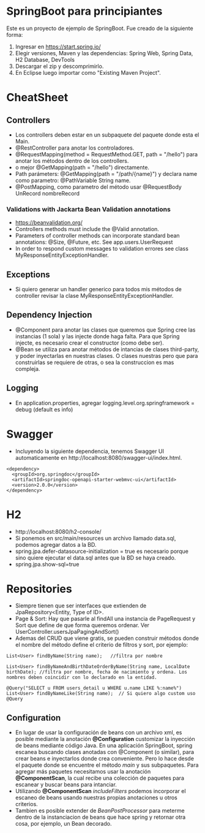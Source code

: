 # SpringBoot para principiantes

Este es un proyecto de ejemplo de SpringBoot. Fue creado de la siguiente forma:

1. Ingresar en https://start.spring.io/
2. Elegir versiones, Maven y las dependencias: Spring Web, Spring Data, H2 Database, DevTools
3. Descargar el zip y descomprimirlo.
4. En Eclipse luego importar como "Existing Maven Project".

# CheatSheet

## Controllers

- Los controllers deben estar en un subpaquete del paquete donde esta el Main.
- @RestController para anotar los controladores.
- @RequestMapping(method = RequestMethod.GET,  path = "/hello") para anotar los métodos dentro de los controllers.
- o mejor @GetMapping(path = "/hello") directamente.
- Path parámeters: @GetMapping(path = "/path/{name}") y declara name como parametro: @PathVariable String name.
- @PostMapping, como parametro del método usar @RequestBody UnRecord nombreRecord

### Validations with Jackarta Bean Validation annotations
- https://beanvalidation.org/
- Controllers methods must include the @Valid annotation.
- Parameters of controller methods can incorporate standard bean annotations: @Size, @Future, etc. See app.users.UserRequest
- In order to respond custom messages to validation errores see class MyResponseEntityExceptionHandler.
 
## Exceptions
- Si quiero generar un handler generico para todos mis métodos de controller revisar la clase MyResponseEntityExceptionHandler.

## Dependency Injection

- @Component para anotar las clases que queremos que Spring cree las instancias (1 sola) y las injecte donde haga falta. Para que Spring injecte, es necesario crear el constructor (como debe ser).
- @Bean se utiliza para anotar métodos de intancias de clases third-party, y poder inyectarlas en nuestras clases. O clases nuestras pero que para construirlas se requiere de otras, o sea la construccion es mas compleja.

## Logging
- En application.properties, agregar logging.level.org.springframework = debug (default es info)

# Swagger
- Incluyendo la siguiente dependencia, tenemos Swagger UI automaticamente en http://localhost:8080/swagger-ui/index.html.
```
<dependency>
  <groupId>org.springdoc</groupId>
  <artifactId>springdoc-openapi-starter-webmvc-ui</artifactId>
  <version>2.0.0</version>
</dependency>
```

# H2
- http://localhost:8080/h2-console/
- Si ponemos en src/main/resources un archivo llamado data.sql, podemos agregar datos a la BD. 
- spring.jpa.defer-datasource-initialization = true es necesario porque sino quiere ejecutar el data.sql antes que la BD se haya creado.
- spring.jpa.show-sql=true

# Repositories
- Siempre tienen que ser interfaces que extienden de JpaRepository<Entity, Type of ID>.
- Page & Sort: Hay que pasarle al findAll una instancia de PageRequest y Sort que define de que forma queremos ordenar. Ver UserController.usersJpaPagingAndSort()
- Ademas del CRUD que viene gratis, se pueden construir métodos donde el nombre del método define el criterio de filtros y sort, por ejemplo:
```
List<User> findByName(String name);   //filtra por nombre

List<User> findByNameAndBirthDateOrderByName(String name, LocalDate birthDate); //filtra por nombre, fecha de nacimiento y ordena. Los nombres deben coincidir con lo declarado en la entidad.
  
@Query("SELECT u FROM users_detail u WHERE u.name LIKE %:name%")
List<User> findByNameLike(String name);  // Si quiero algo custom uso @Query
```

## Configuration
- En lugar de usar la configuración de beans con un archivo xml, es posible mediante la anotación **@Configuration** customizar la inyección de beans mediante código Java. En una aplicación SpringBoot, spring escanea buscando clases anotadas con @Component (o similar), para crear beans e inyectarlos donde crea conveniente. Pero lo hace desde el paquete donde se encuentre el método *main* y sus subpaquetes. Para agregar más paquetes necesitamos usar la anotación **@ComponentScan**, la cual recibe una colección de paquetes para escanear y buscar beans para intanciar.
- Utilizando **@ComponentScan** *includeFilters* podemos incorporar el escaneo de beans usando nuestras propias anotaciones u otros criterios.
- Tambien es posible extender de *BeanPostProcessor* para meterme dentro de la instanciacion de beans que hace spring y retornar otra cosa, por ejemplo, un Bean decorado. 